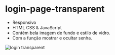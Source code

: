 # login-page-transparent
- Responsivo 
- HTML CSS & JavaScript
- Contém bela imagem de fundo e estilo de vidro.
- Com a função mostrar e ocultar senha.

![login transparent](https://github.com/Dufzinha/login-page-transparent/assets/69157477/504ce49f-f371-4ade-86f4-b43c17a52565)
